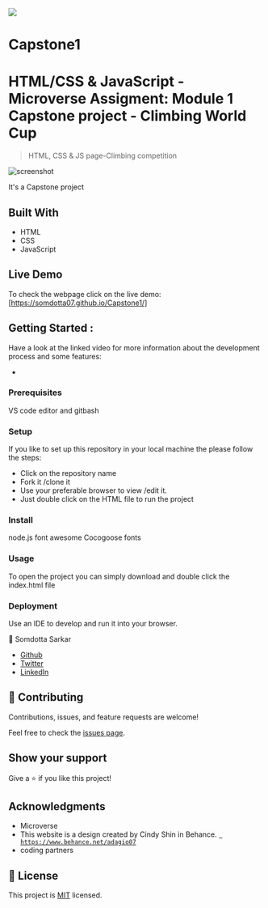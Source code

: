 

![](https://img.shields.io/badge/Microverse-blueviolet)


# Capstone1
 # HTML/CSS & JavaScript - Microverse Assigment: Module 1 Capstone project - Climbing World Cup


>HTML, CSS &amp; JS page-Climbing competition

![screenshot](https://somdotta07.github.io/Capstone1/)

It's a Capstone project

## Built With

- HTML 
- CSS
- JavaScript

## Live Demo
To check the webpage click on the live demo: 
[https://somdotta07.github.io/Capstone1/]

## Getting Started :
Have a look at the linked video for more information about the development process and some features:

- 

### Prerequisites
VS code editor and gitbash 

### Setup
 If you like to set up this repository in your local machine the please follow the steps:
 - Click on the repository name 
 - Fork it /clone it 
 - Use your preferable browser to view /edit it.
 - Just double click on the HTML file to run the project

### Install
   node.js
   font awesome
   Cocogoose fonts 

### Usage
To open the project you can simply download and double click the index.html file

### Deployment
Use an IDE to develop and run it into your browser.

👤 Somdotta Sarkar

- [Github](https://github.com/Somdotta07)
- [Twitter](https://github.com/Somdotta07)
- [LinkedIn](https://www.linkedin.com/in/somdotta-sarkar-8849b419/)



## 🤝 Contributing

Contributions, issues, and feature requests are welcome!

Feel free to check the [issues page](../../issues/).

## Show your support

Give a ⭐️ if you like this project!

## Acknowledgments
- Microverse
- This website is a design created by Cindy Shin in Behance.
[` https://www.behance.net/adagio07`](https://www.behance.net/adagio07)
- coding partners


## 📝 License

This project is [MIT](./MIT.md) licensed.
